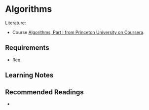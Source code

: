 # Algorithms

Literature:
* Course [Algorithms, Part I from Princeton University on Coursera](https://www.coursera.org/learn/algorithms-part1).



## Requirements
* Req.

## Learning Notes

## Recommended Readings
* 